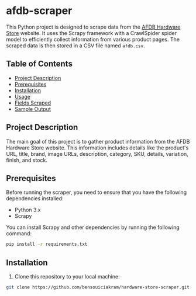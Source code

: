 # afdb-scraper

This Python project is designed to scrape data from the [AFDB Hardware Store](https://www.afdb.fr/) website. It uses the Scrapy framework with a CrawlSpider spider model to efficiently collect information from various product pages. The scraped data is then stored in a CSV file named `afdb.csv`.

## Table of Contents
- [Project Description](#project-description)
- [Prerequisites](#prerequisites)
- [Installation](#installation)
- [Usage](#usage)
- [Fields Scraped](#fields-scraped)
- [Sample Output](#sample-output)

## Project Description

The main goal of this project is to gather product information from the AFDB Hardware Store website. This information includes details like the product's URL, title, brand, image URLs, description, category, SKU, details, variation, finish, and stock.

## Prerequisites

Before running the scraper, you need to ensure that you have the following dependencies installed:

- Python 3.x
- Scrapy


You can install Scrapy and other dependencies by running the following command:

```bash
pip install -r requirements.txt
```

## Installation 
1. Clone this repository to your local machine:
```bash
git clone https://github.com/bensouiciakram/hardware-store-scraper.git
```
